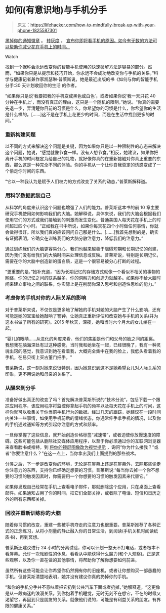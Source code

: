 # 如何(有意识地)与手机分手

> 原文：<https://lifehacker.com/how-to-mindfully-break-up-with-your-phone-1825587301>

[黑掉你的通知徽章](https://lifehacker.com/hack-your-notification-badges-to-encourage-good-habits-1819139456#_ga=2.55465257.367633666.1525095724-3846207152.1521480874) 。 [转灰度](https://lifehacker.com/make-your-smartphone-less-distracting-by-switching-your-1789747192#_ga=2.55465257.367633666.1525095724-3846207152.1521480874) 。 [宣布你即将看手机的原因。如今有无数的方法可以帮助你减少花在手机上的时间。](https://lifehacker.com/announce-the-reason-you-are-about-to-look-at-your-phone-1823194762#_ga=2.55465257.367633666.1525095724-3846207152.1521480874)

Watch

找到一个据称会永远改变你的智能手机使用的快速破解方法是容易的部分。然而，“如果你只是从提示和技巧开始，你永远不会成功地改变你与手机的关系，”科学与健康记者兼作家凯瑟琳·普莱斯说，她是最近出版的书《如何与你的智能手机分手:30 天计划收回你的生活 的作者。

“如果你只是说‘我要把我的手机变成黑色或白色’，或者如果你说‘我一天只花 40 分钟在手机上’，而没有真正的理由，这只是一个随机的限制，”她说。“你真的需要先退一步，弄清楚你目前的习惯是什么，你希望你的习惯是什么，你希望你的生活是什么样的。[……]这不是在手机上花更少的时间，而是在生活中找到更多的时间。”

### 重新构建问题

以不同的方式来解决这个问题是关键，因为如果你只是以一种限制性的心态来解决这个问题，她说，“感觉就像节食一样。没有人想节食。”相反，她建议，如果你把离开手机的时间框定为给自己的礼物，就好像你真的在重新接触对你真正重要的东西，那么这是一种完全不同的体验。你的手机从一个让你自我否定的诱惑变成了一个偷走你时间的东西。

“它以一种我认为是赋予人们权力的方式改变了关系的动态，”普莱斯解释道。

### 用科学数据武装自己

从科学的角度来认识这个问题也增强了人们的能力。普莱斯这本书的前 10 章主要研究手机使用如何影响我们的大脑。她解释说，具体来说，我们的大脑会根据我们使用它们的方式或我们接触到的刺激而发生变化。普通美国人每天花在手机上的时间超过四个小时。“正如我在书中所说，如果你每天花四个小时做任何事情，你就会做得很好。所以我们真的应该问问自己那是什么。[……]我首先想到的是，确实有证据表明，它确实在训练我们的大脑分散注意力，降低我们的注意力。”

通过训练我们的大脑更容易分心，我们也越来越善于阻碍短期和长期记忆的创建，因为我们没有给我们的大脑时间来处理信息或反映。普莱斯说，特别是长期记忆，需要在你的大脑中创造新的蛋白质，这是一个很容易被分心打断的过程。

“更重要的是，”她补充道，“因为长期记忆的存储方式就像一个看似不相关的事物的网络，你的记忆之间的联系越多，你的洞察力和创造力就越多。如果你不给大脑时间来建立事物之间的联系，你实际上是在削弱你深入思考和创造性思维的能力。”

### **考虑你的手机对你的人际关系的影响**

对于普莱斯来说，不仅仅是更多地了解她的手机对她的大脑产生了什么影响，还有可能是她的宝宝给她敲响了警钟，让她真正重新评估和改变她与手机的关系(并为这本书做了所有的研究)。2015 年秋天，深夜，她和当时六个月大的女儿坐在一起。

“婴儿的眼睛……从进化的角度来看，他们的焦距是他们和父母的脸之间的距离。我想我在脑海深处有过这种感觉，当时我和她坐在一起，已经很晚了，我有一种灵魂出窍的感觉，我意识到她在看着我，大概完全集中在我的脸上，我低头看着我的手机，在易贝街上买古董门把手。"

普莱斯说，这一刻对她来说很特别，因为她意识到这不是她希望女儿对人际关系的印象，更不用说她和母亲的关系了。

### 从醒来到分手

准备好做出真正的改变了吗？首先解决普莱斯所说的“技术分流”，包括下载一个跟踪应用程序，该应用程序将监控你拿起手机的频率以及每天花在手机上的时间，这样你就可以收集关于你当前手机行为的数据。经过几天的跟踪，她建议在一段时间内关注一些事情，如使用手机前后的情绪状态，你通常伸手拿手机的情况，以及你的手机通过通知等方式引起你注意的方式和频率。

一旦你掌握了这些信息，就开始创造价格标签“减速带”，或者迫使你放慢速度的障碍。这些可能包括从删除社交媒体应用程序，以至于你必须通过你的互联网浏览器来查看脸书或推特，到 [将你的锁屏图像改为视觉提示](https://phonebreakup.com/resources/lockscreendownloads) ，询问“你为什么接我？”或者“你要注意什么？”在这一点上，当你拿出我们上面提到的那些战术。

分类之后，下一步是改变你的环境，无论是在屏幕上还是在屏幕外，去除那些偷走你注意力的东西，支持你已经确定想要的习惯。普莱斯说:“每当你去掉一个你不想要的习惯的触发因素时，你需要用一个你想要的习惯的触发因素来代替它。”

如果你发现自己经常在手机上查看电子邮件，那就删除这个应用，只在桌面上查看邮件。如果通知占用了你的时间，把它们全部关掉，或者除了电话、短信和日历之外的所有东西都关掉。

### 回收并重新训练你的大脑

随着你习惯的改变，重建一些被手机夺走的注意力也很重要。普莱斯推荐了各种正式的正念练习，从将小剂量的静止融入你的日常生活，到阅读(手机关机时阅读纸质书)，再到冥想。

普莱斯还建议进行 24 小时的分离试验，你可以计划一整天不打电话，或者根本不看屏幕。允许一次戏剧性的休息，看看从中能获得什么魔力(和个人观察)。正是这些观察，以及你一直在做的其他事情，将帮助你了解你想要如何前进。

虽然所有这些可能会让你希望你仍然拥有你的旧座机，或者让你想购买一部愚蠢的手机，但普莱斯清楚地表明，她并没有建议你真的扔掉你的手机。

“和你的手机分手并不意味着把它扔到公共汽车下面或者扔掉，”她解释道。“这更像是从一段痴迷的浪漫关系，到你抱着手机睡觉，无时无刻不在想它，不在的时候又渴望它，再回到只是朋友的关系。就像他们说的，可能是有利益关系的朋友。有界限的健康关系。”